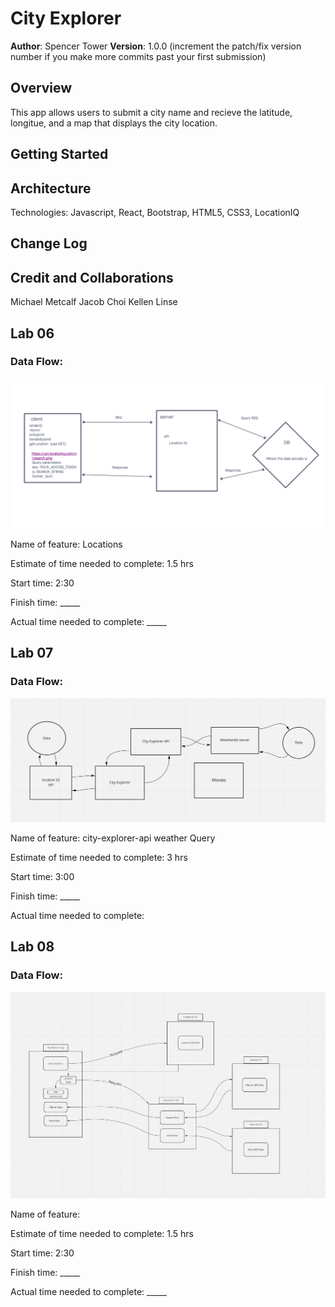# City Explorer

**Author**: Spencer Tower
**Version**: 1.0.0 (increment the patch/fix version number if you make more commits past your first submission)

## Overview
This app allows users to submit a city name and recieve the latitude, longitue, and a map that displays the city location.


## Getting Started
<!-- What are the steps that a user must take in order to build this app on their own machine and get it running? -->

## Architecture
<!-- Provide a detailed description of the application design. What technologies (languages, libraries, etc) you're using, and any other relevant design information. -->
Technologies: Javascript, React, Bootstrap, HTML5, CSS3, LocationIQ

## Change Log
<!-- Use this area to document the iterative changes made to your application as each feature is successfully implemented. Use time stamps. Here's an example:

01-01-2001 4:59pm - Application now has a fully-functional express server, with a GET route for the location resource. -->

## Credit and Collaborations
<!-- Give credit (and a link) to other people or resources that helped you build this application. -->
Michael Metcalf
Jacob Choi
Kellen Linse

## Lab 06 

### Data Flow:

![Lab 06 Data Flow](img/lab06_dataflow.png)

Name of feature: Locations

Estimate of time needed to complete: 1.5 hrs

Start time: 2:30

Finish time: _____

Actual time needed to complete: _____


## Lab 07 

### Data Flow:

![Lab 07 Data Flow](img/lab07_dataflow.png)

Name of feature: city-explorer-api weather Query

Estimate of time needed to complete: 3 hrs

Start time: 3:00

Finish time: _____

Actual time needed to complete: 


## Lab 08 

### Data Flow:

![Lab 08 Data Flow](img/lab08_dataflow.png)

Name of feature: 

Estimate of time needed to complete: 1.5 hrs

Start time: 2:30

Finish time: _____

Actual time needed to complete: _____